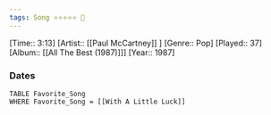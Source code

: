 ```yaml
---
tags: Song ⭐⭐⭐⭐⭐ 💛
---
```

[Time:: 3:13]
[Artist:: [[Paul McCartney]] ]
[Genre:: Pop]
[Played:: 37]
[Album:: [[All The Best (1987)]]]
[Year:: 1987]
### Dates
````dataview
TABLE Favorite_Song
WHERE Favorite_Song = [[With A Little Luck]]
````